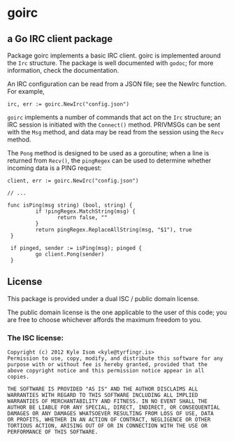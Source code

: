 # goirc
## a Go IRC client package

Package goirc implements a basic IRC client. goirc is implemented
around the `Irc` structure. The package is well documented with
`godoc`; for more information, check the documentation.

An IRC configuration can be read from a JSON file; see the NewIrc 
function. For example,

```
irc, err := goirc.NewIrc("config.json")
```

`goirc` implements a number of commands that act on the `Irc` structure;
an IRC session is initiated with the `Connect()` method. PRIVMSGs can
be sent with the `Msg` method, and data may be read from the session
using the `Recv` method. 

The `Pong` method is designed to be used as a goroutine; when a line
is returned from `Recv()`, the `pingRegex` can be used to determine
whether incoming data is a PING request:

```
client, err := goirc.NewIrc("config.json")

// ...

func isPing(msg string) (bool, string) {
         if !pingRegex.MatchString(msg) {
         	    return false, ""
         }
         return pingRegex.ReplaceAllString(msg, "$1"), true
 }

 if pinged, sender := isPing(msg); pinged {
         go client.Pong(sender)
 }
```

## License
This package is provided under a dual ISC / public domain license.

The public domain license is the one applicable to the user of this
code; you are free to choose whichever affords the maximum freedom
to you.

### The ISC license:
```
Copyright (c) 2012 Kyle Isom <kyle@tyrfingr.is>
Permission to use, copy, modify, and distribute this software for any
purpose with or without fee is hereby granted, provided that the
above copyright notice and this permission notice appear in all
copies.

THE SOFTWARE IS PROVIDED "AS IS" AND THE AUTHOR DISCLAIMS ALL
WARRANTIES WITH REGARD TO THIS SOFTWARE INCLUDING ALL IMPLIED
WARRANTIES OF MERCHANTABILITY AND FITNESS. IN NO EVENT SHALL THE
AUTHOR BE LIABLE FOR ANY SPECIAL, DIRECT, INDIRECT, OR CONSEQUENTIAL
DAMAGES OR ANY DAMAGES WHATSOEVER RESULTING FROM LOSS OF USE, DATA
OR PROFITS, WHETHER IN AN ACTION OF CONTRACT, NEGLIGENCE OR OTHER
TORTIOUS ACTION, ARISING OUT OF OR IN CONNECTION WITH THE USE OR
PERFORMANCE OF THIS SOFTWARE.
```

